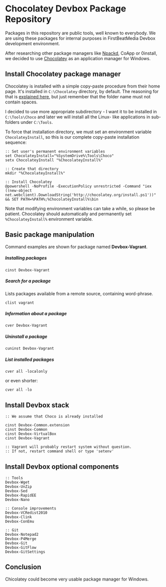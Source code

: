 Chocolatey Devbox Package Repository
====================================

Packages in this repository are public tools, well known to everybody.
We are using these packages for internal purposes in FirstBeatMedia
Devbox development environment.

After researching other package managers like [Npackd][npackd], CoApp or
0install, we decided to use [Chocolatey][choco] as an application
manager for Windows.

## Install Chocolatey package manager

Chocolatey is installed with a simple copy-paste procedure from their
home page. It's installed in `C:\Chocolatey` directory, by default. The
reasoning for that is [explained here][dir], but just remember that the
folder name must not contain spaces.

I decided to use more appropriate subdirectory - I want it to be
installed in `C:\Tools\Choco` and later we will install all the Linux-
like applications in sub-folders under `C:\Tools`.

To force that installation directory, we must set an environment
variable `ChocolateyInstall`, so this is our complete copy-paste
installation sequence:

    :: Set user's permanent environment variables
    set ChocolateyInstall="%SystemDrive%\Tools\Choco"
    setx ChocolateyInstall "%ChocolateyInstall%"

    :: Create that directory
    mkdir "%ChocolateyInstall%"

    :: Install Chocolatey
    @powershell -NoProfile -ExecutionPolicy unrestricted -Command "iex ((new-object net.webclient).DownloadString('http://chocolatey.org/install.ps1'))" && SET PATH=%PATH%;%ChocolateyInstall%\bin

Note that modifying environment variables can take a while, so please be
patient. Chocolatey should automatically and permanently set
`%ChocolateyInstall%` environment variable.

[dir]: https://github.com/chocolatey/chocolatey/wiki/Installation

## Basic package manipulation

Command examples are shown for package named __Devbox-Vagrant__.

##### Installing packages

    cinst Devbox-Vagrant

##### Search for a package

Lists packages available from a remote source, containing word-phrase.

    clist vagrant

##### Information about a package

    cver Devbox-Vagrant

##### Uninstall a package

    cuninst Devbox-Vagrant

##### List installed packages

    cver all -localonly

or even shorter:

    cver all -lo

## Install Devbox stack

    :: We assume that Choco is already installed
    
    cinst Devbox-Common.extension
    cinst Devbox-Common
    cinst Devbox-VirtualBox
    cinst Devbox-Vagrant

    :: Vagrant will probably restart system without question.
    :: If not, restart command shell or type 'setenv'

## Install Devbox optional components

    :: Tools
    Devbox-Wget
    Devbox-UnZip
    Devbox-Sed
    Devbox-RapidEE
    Devbox-Nano

    :: Console improvements
    Devbox-VCRedist2010
    Devbox-Clink
    Devbox-ConEmu

    :: Git
    Devbox-Notepad2
    Devbox-P4Merge
    Devbox-Git
    Devbox-GitFlow
    Devbox-GitSettings

## Conclusion

Chicolatey could become very usable package manager for Windows.

[choco]: http://chocolatey.org/
[npackd]: https://code.google.com/p/windows-package-manager/

